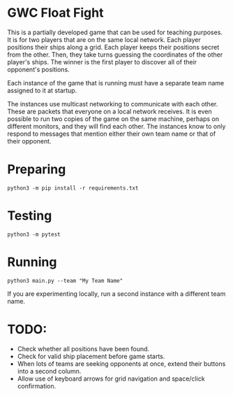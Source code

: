 # GWC Float Fight

This is a partially developed game that can be used for teaching purposes. It is for two players 
that are on the same local network. Each player positions their ships along a grid. Each player 
keeps their positions secret from the other. Then, they take turns guessing the coordinates of 
the other player's ships. The winner is the first player to discover all of their opponent's
positions.

Each instance of the game that is running must have a separate team name assigned to it at startup.

The instances use multicast networking to communicate with each other. These are packets that 
everyone on a local network receives. It is even possible to run two copies of the
game on the same machine, perhaps on different monitors, and they will find each other.
The instances know to only respond to messages that mention either their own team name or that 
of their opponent.

# Preparing

`python3 -m pip install -r requirements.txt`

# Testing

`python3 -m pytest`

# Running

`python3 main.py --team "My Team Name"`

If you are experimenting locally, run a second instance with a different team name.

# TODO:

* Check whether all positions have been found.
* Check for valid ship placement before game starts.
* When lots of teams are seeking opponents at once, extend their buttons into a second column.
* Allow use of keyboard arrows for grid navigation and space/click confirmation.
